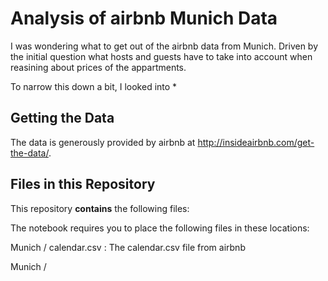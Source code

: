 # Analysis of airbnb Munich Data

I was wondering what to get out of the airbnb data from Munich. Driven by the initial question
what hosts and guests have to take into account when reasining about prices of the appartments.

To narrow this down a bit, I looked into
* 

## Getting the Data

The data is generously provided by airbnb at http://insideairbnb.com/get-the-data/.

## Files in this Repository

This repository **contains** the following files:


The notebook requires you to place the following files in these locations:

Munich / calendar.csv
: The calendar.csv file from airbnb

Munich / 